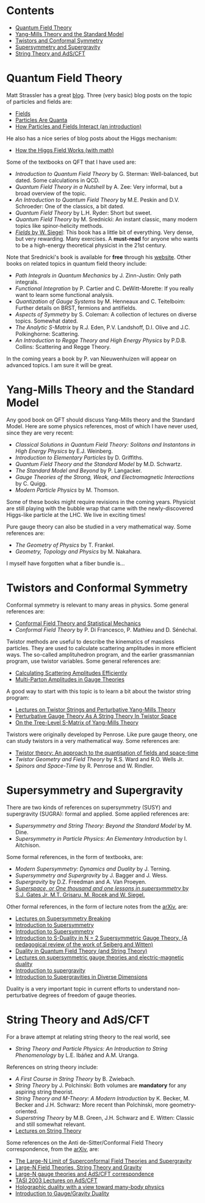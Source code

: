 # Contents

* [Quantum Field Theory](https://github.com/meirizarrygelpi/hep-th-references/blob/master/references.md#quantum-field-theory)
* [Yang-Mills Theory and the Standard Model](https://github.com/meirizarrygelpi/hep-th-references/blob/master/references.md#yang-mills-theory-and-the-standard-model)
* [Twistors and Conformal Symmetry](https://github.com/meirizarrygelpi/hep-th-references/blob/master/references.md#twistors-and-conformal-symmetry)
* [Supersymmetry and Supergravity](https://github.com/meirizarrygelpi/hep-th-references/blob/master/references.md#supersymmetry-and-supergravity)
* [String Theory and AdS/CFT](https://github.com/meirizarrygelpi/hep-th-references/blob/master/references.md#string-theory-and-adscft)
# Quantum Field Theory

Matt Strassler has a great [blog](http://profmattstrassler.com/). Three (very basic) blog posts on the topic of particles and fields are:

* [Fields](http://profmattstrassler.com/articles-and-posts/particle-physics-basics/fields-and-their-particles-with-math/fields/)
* [Particles Are Quanta](http://profmattstrassler.com/articles-and-posts/particle-physics-basics/fields-and-their-particles-with-math/7-particles-are-quanta/)
* [How Particles and Fields Interact (an introduction)](http://profmattstrassler.com/articles-and-posts/particle-physics-basics/fields-and-their-particles-with-math/8-how-particles-and-fields-interact/)

He also has a nice series of blog posts about the Higgs mechanism:

* [How the Higgs Field Works (with math)](http://profmattstrassler.com/articles-and-posts/particle-physics-basics/how-the-higgs-field-works-with-math/)

Some of the textbooks on QFT that I have used are:

* *Introduction to Quantum Field Theory* by G. Sterman: Well-balanced, but dated. Some calculations in QCD.
* *Quantum Field Theory in a Nutshell* by A. Zee: Very informal, but a broad overview of the topic.
* *An Introduction to Quantum Field Theory* by M.E. Peskin and D.V. Schroeder: One of the classics, a bit dated.
* *Quantum Field Theory* by L.H. Ryder: Short but sweet.
* *Quantum Field Theory* by M. Srednicki: An instant classic, many modern topics like spinor-helicity methods.
* [*Fields* by W. Siegel](http://insti.physics.sunysb.edu/~siegel/errata.html): This book has a little bit of everything. Very dense, but very rewarding. Many exercises. A **must-read** for anyone who wants to be a high-energy theoretical physicist in the 21st century.

Note that Srednicki's book is available for **free** through his [website](http://web.physics.ucsb.edu/~mark/qft.html). Other books on related topics in quantum field theory include:

* *Path Integrals in Quantum Mechanics* by J. Zinn-Justin: Only path integrals.
* *Functional Integration* by P. Cartier and C. DeWitt-Morette: If you really want to learn some functional analysis.
* *Quantization of Gauge Systems* by M. Henneaux and C. Teitelboim: Further details on BRST, fermions and antifields.
* *Aspects of Symmetry* by S. Coleman: A collection of lectures on diverse topics. Somewhat dated.
* *The Analytic S-Matrix* by R.J. Eden, P.V. Landshoff, D.I. Olive and J.C. Polkinghorne: Scattering.
* *An Introduction to Regge Theory and High Energy Physics* by P.D.B. Collins: Scattering and Regge Theory.

In the coming years a book by P. van Nieuwenhuizen will appear on advanced topics. I am sure it will be great.

# Yang-Mills Theory and the Standard Model

Any good book on QFT should discuss Yang-Mills theory and the Standard Model. Here are some physics references, most of which I have never used, since they are very recent:

* *Classical Solutions in Quantum Field Theory: Solitons and Instantons in High Energy Physics* by E.J. Weinberg.
* *Introduction to Elementary Particles* by D. Griffiths.
* *Quantum Field Theory and the Standard Model* by M.D. Schwartz.
* *The Standard Model and Beyond* by P. Langacker.
* *Gauge Theories of the Strong, Weak, and Electromagnetic Interactions* by C. Quigg.
* *Modern Particle Physics* by M. Thomson.

Some of these books might require revisions in the coming years. Physicist are still playing with the bubble wrap that came with the newly-discovered Higgs-like particle at the LHC. We live in exciting times!

Pure gauge theory can also be studied in a very mathematical way. Some references are:

* *The Geometry of Physics* by T. Frankel.
* *Geometry, Topology and Physics* by M. Nakahara.

I myself have forgotten what a fiber bundle is...

# Twistors and Conformal Symmetry

Conformal symmetry is relevant to many areas in physics. Some general references are:

* [Conformal Field Theory and Statistical Mechanics](http://arxiv.org/abs/0807.3472)
* *Conformal Field Theory* by P. Di Francesco, P. Mathieu and D. Sénéchal.

Twistor methods are useful to describe the kinematics of massless particles. They are used to calculate scattering amplitudes in more efficient ways. The so-called amplituhedron program, and the earlier grassmannian program, use twistor variables. Some general references are:

* [Calculating Scattering Amplitudes Efficiently](http://arxiv.org/abs/hep-ph/9601359)
* [Multi-Parton Amplitudes in Gauge Theories](http://arxiv.org/abs/hep-th/0509223)

A good way to start with this topic is to learn a bit about the twistor string program:

* [Lectures on Twistor Strings and Perturbative Yang-Mills Theory](http://arxiv.org/abs/hep-th/0504194)
* [Perturbative Gauge Theory As A String Theory In Twistor Space](http://arxiv.org/abs/hep-th/0312171)
* [On the Tree-Level S-Matrix of Yang-Mills Theory](http://arxiv.org/abs/hep-th/0403190)

Twistors were originally developed by Penrose. Like pure gauge theory, one can study twistors in a very mathematical way. Some references are:

* [Twistor theory: An approach to the quantisation of fields and space-time](http://dx.doi.org/10.1016/0370-1573(73)90008-2)
* *Twistor Geometry and Field Theory* by R.S. Ward and R.O. Wells Jr.
* *Spinors and Space-Time* by R. Penrose and W. Rindler.

# Supersymmetry and Supergravity

There are two kinds of references on supersymmetry (SUSY) and supergravity (SUGRA): formal and applied. Some applied references are:

* *Supersymmetry and String Theory: Beyond the Standard Model* by M. Dine.
* *Supersymmetry in Particle Physics: An Elementary Introduction* by I. Aitchison.

Some formal references, in the form of textbooks, are:

* *Modern Supersymmetry: Dynamics and Duality* by J. Terning.
* *Supersymmetry and Supergravity* by J. Bagger and J. Wess.
* *Supergravity* by D.Z. Freedman and A. Van Proeyen.
* [*Superspace, or One thousand and one lessons in supersymmetry* by S.J. Gates Jr, M.T. Grisaru, M. Rocek and W. Siegel.](http://arxiv.org/abs/hep-th/0108200)

Other formal references, in the form of lecture notes from the [arXiv](http://arxiv.org), are:

* [Lectures on Supersymmetry Breaking](http://arxiv.org/abs/hep-ph/0702069)
* [Introduction to Supersymmetry](http://arxiv.org/abs/hep-th/0101055)
* [Introduction to Supersymmetry](http://arxiv.org/abs/hep-th/9612114)
* [Introduction to S-Duality in N = 2 Supersymmetric Gauge Theory. (A pedagogical review of the work of Seiberg and Witten)](http://arxiv.org/abs/hep-th/9701069)
* [Duality in Quantum Field Theory (and String Theory)](http://arxiv.org/abs/hep-th/9709180)
* [Lectures on supersymmetric gauge theories and electric-magnetic duality](http://arxiv.org/abs/hep-th/9509066)
* [Introduction to supergravity](http://arxiv.org/abs/1112.3502)
* [Introduction to Supergravities in Diverse Dimensions](http://arxiv.org/abs/hep-th/9802138)

Duality is a very important topic in current efforts to understand non-perturbative degrees of freedom of gauge theories.

# String Theory and AdS/CFT

For a brave attempt at relating string theory to the real world, see

* *String Theory and Particle Physics: An Introduction to String Phenomenology* by L.E. Ibáñez and A.M. Uranga.

References on string theory include:

* *A First Course in String Theory* by B. Zwiebach.
* *String Theory* by J. Polchinski: Both volumes are **mandatory** for any aspiring string theorist.
* *String Theory and M-Theory: A Modern Introduction* by K. Becker, M. Becker and J.H. Schwarz: More recent than Polchinski, more geometry-oriented.
* *Superstring Theory* by M.B. Green, J.H. Schwarz and E. Witten: Classic and still somewhat relevant.
* [Lectures on String Theory](http://arxiv.org/abs/0908.0333)

Some references on the Anti de-Sitter/Conformal Field Theory correspondence, from the [arXiv](http://arxiv.org), are:

* [The Large-N Limit of Superconformal Field Theories and Supergravity](http://arxiv.org/abs/hep-th/9711200)
* [Large-N Field Theories, String Theory and Gravity](http://arxiv.org/abs/hep-th/9905111)
* [Large-N gauge theories and AdS/CFT correspondence](http://arxiv.org/abs/hep-th/9908148)
* [TASI 2003 Lectures on AdS/CFT](http://arxiv.org/abs/hep-th/0309246)
* [Holographic duality with a view toward many-body physics](http://arxiv.org/abs/0909.0518)
* [Introduction to Gauge/Gravity Duality](http://arxiv.org/abs/1010.6134)